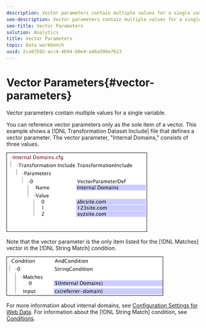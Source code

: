 ```yaml
---
description: Vector parameters contain multiple values for a single variable.
seo-description: Vector parameters contain multiple values for a single variable.
seo-title: Vector Parameters
solution: Analytics
title: Vector Parameters
topic: Data workbench
uuid: 2ca83502-acc4-4b94-b0e4-a48a596e7623
---
```


# Vector Parameters{#vector-parameters}

Vector parameters contain multiple values for a single variable.

 You can reference vector parameters only as the sole item of a vector. This example shows a [!DNL Transformation Dataset Include] file that defines a vector parameter. The vector parameter, "Internal Domains," consists of three values.

![](assets/cfg_WebParameters_InternalDomains.png)

Note that the vector parameter is the only item listed for the [!DNL Matches] vector in the [!DNL String Match] condition.

![](assets/cfg_Parameters_InternalDomains_Ref.png)

For more information about internal domains, see [Configuration Settings for Web Data](../../../../home/c-dataset-const-proc/c-config-web-data/c-config-web-data.md#concept-9a306b65483a484bb3f6f3c1d7e77519). For information about the [!DNL String Match] condition, see [Conditions](../../../../home/c-dataset-const-proc/c-conditions/c-conditions.md#concept-9a576a00d5db48e7a599016c441e39e0). 
